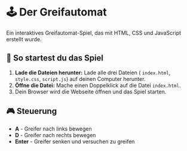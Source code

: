 # 🕹️ Der Greifautomat

Ein interaktives Greifautomat-Spiel, das mit HTML, CSS und JavaScript erstellt wurde.

## 🚀 So startest du das Spiel

1.  **Lade die Dateien herunter:** Lade alle drei Dateien ( `index.html`, `style.css`, `script.js`) auf deinen Computer herunter.
2.  **Öffne die Datei:** Mache einen Doppelklick auf die Datei `index.html`.
3.  Dein Browser wird die Webseite öffnen und das Spiel starten.

## 🎮 Steuerung

* **A** - Greifer nach links bewegen
* **D** - Greifer nach rechts bewegen
* **Enter** - Greifer senken und versuchen zu greifen
